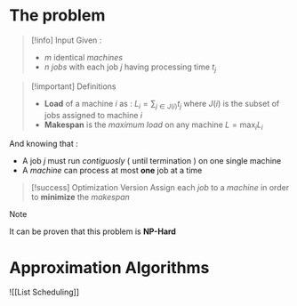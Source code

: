 # The problem

>[!info] Input
>Given :
>+ $m$ identical *machines* 
>+ $n$ *jobs* with each job $j$ having processing time $t_j$ 

>[!important] Definitions
> 
>+ **Load** of a machine $i$ as :
>	$L_i = \sum_{j \in J(i)}t_j$     where $J(i)$ is the subset of jobs assigned to machine $i$ 
>+ **Makespan** is the *maximum load* on any machine $L=\max_i L_i$ 

And knowing that :
+ A job $j$ must run *contiguosly* ( until termination ) on one single machine 
+ A *machine* can process at most **one** job at a time

>[!success] Optimization Version
>Assign each *job* to a *machine* in order to **minimize** the *makespan* 

>[!note] 
>It can be proven that this problem is **NP-Hard**

# Approximation Algorithms

![[List Scheduling]]